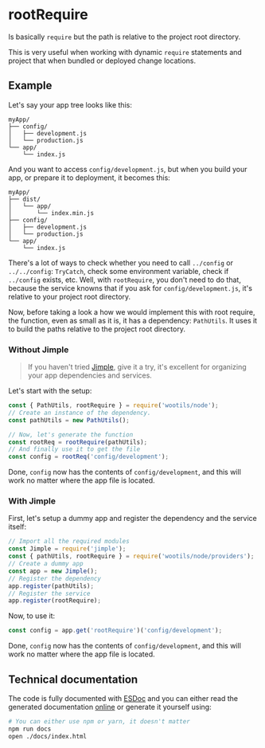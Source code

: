 # rootRequire

Is basically `require` but the path is relative to the project root directory.

This is very useful when working with dynamic `require` statements and project that when bundled or deployed change locations.

## Example

Let's say your app tree looks like this:

```
myApp/
├── config/
│   ├── development.js
│   └── production.js
└── app/
    └── index.js
```

And you want to access `config/development.js`, but when you build your app, or prepare it to deployment, it becomes this:

```
myApp/
├── dist/
│   └── app/
│       └── index.min.js
├── config/
│   ├── development.js
│   └── production.js
└── app/
    └── index.js
```

There's a lot of ways to check whether you need to call `../config` or `../../config`: `TryCatch`, check some environment variable, check if `../config` exists, etc.  Well, with `rootRequire`, you don't need to do that, because the service knowns that if you ask for `config/development.js`, it's relative to your project root directory.

Now, before taking a look a how we would implement this with root require, the function, even as small as it is, it has a dependency: `PathUtils`. It uses it to build the paths relative to the project root directory.

### Without Jimple

> If you haven't tried [Jimple](https://github.com/fjorgemota/jimple), give it a try, it's excellent for organizing your app dependencies and services.

Let's start with the setup:

```js
const { PathUtils, rootRequire } = require('wootils/node');
// Create an instance of the dependency.
const pathUtils = new PathUtils();

// Now, let's generate the function
const rootReq = rootRequire(pathUtils);
// And finally use it to get the file
const config = rootReq('config/development');
```

Done, `config` now has the contents of `config/development`, and this will work no matter where the app file is located.

### With Jimple

First, let's setup a dummy app and register the dependency and the service itself:

```js
// Import all the required modules
const Jimple = require('jimple');
const { pathUtils, rootRequire } = require('wootils/node/providers');
// Create a dummy app
const app = new Jimple();
// Register the dependency
app.register(pathUtils);
// Register the service
app.register(rootRequire);
```

Now, to use it:

```js
const config = app.get('rootRequire')('config/development');
```

Done, `config` now has the contents of `config/development`, and this will work no matter where the app file is located.

## Technical documentation

The code is fully documented with [ESDoc](https://esdoc.org) and you can either read the generated documentation [online](https://doc.esdoc.org/github.com/homer0/wootils/function/index.html#static-function-rootRequire) or generate it yourself using:

```bash
# You can either use npm or yarn, it doesn't matter
npm run docs
open ./docs/index.html
```
